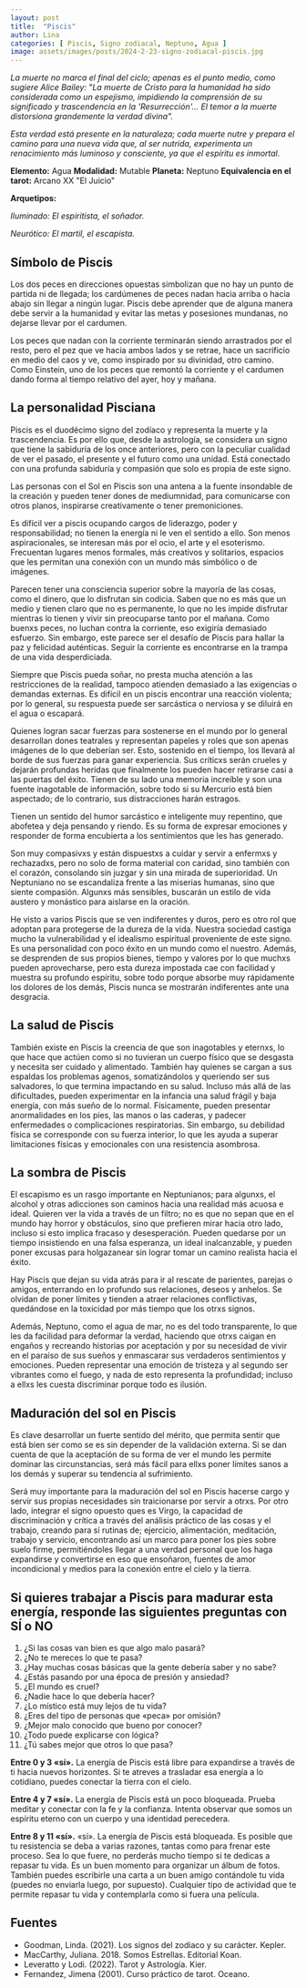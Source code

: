 ```yaml
---
layout: post
title:  "Piscis"
author: Lina
categories: [ Piscis, Signo zodiacal, Neptuno, Agua ]
image: assets/images/posts/2024-2-23-signo-zodiacal-piscis.jpg
---
```


*La muerte no marca el final del ciclo; apenas es el punto medio, como sugiere Alice Bailey: "La muerte de Cristo para la humanidad ha sido considerada como un espejismo, impidiendo la comprensión de su significado y trascendencia en la 'Resurrección'... El temor a la muerte distorsiona grandemente la verdad divina".*

*Esta verdad está presente en la naturaleza; cada muerte nutre y prepara el camino para una nueva vida que, al ser nutrida, experimenta un renacimiento más luminoso y consciente, ya que el espíritu es inmortal.*


**Elemento:** Agua
**Modalidad:** Mutable
**Planeta:** Neptuno
**Equivalencia en el tarot:** Arcano XX "El Juicio"

**Arquetipos:**

*Iluminado: El espiritista, el soñador.*

*Neurótico: El martil, el escapista.*


## Símbolo de Piscis
Los dos peces en direcciones opuestas simbolizan que no hay un punto de partida ni de llegada; los cardúmenes de peces nadan hacia arriba o hacia abajo sin llegar a ningún lugar. Piscis debe aprender que de alguna manera debe servir a la humanidad y evitar las metas y posesiones mundanas, no dejarse llevar por el cardumen.

Los peces que nadan con la corriente terminarán siendo arrastrados por el resto, pero el pez que ve hacia ambos lados y se retrae, hace un sacrificio en medio del caos y ve, como inspirado por su divinidad, otro camino. Como Einstein, uno de los peces que remontó la corriente y el cardumen dando forma al tiempo relativo del ayer, hoy y mañana.

## La personalidad Pisciana

Piscis es el duodécimo signo del zodíaco y representa la muerte y la trascendencia. Es por ello que, desde la astrología, se considera un signo que tiene la sabiduría de los once anteriores, pero con la peculiar cualidad de ver el pasado, el presente y el futuro como una unidad. Está conectado con una profunda sabiduría y compasión que solo es propia de este signo.

Las personas con el Sol en Piscis son una antena a la fuente insondable de la creación y pueden tener dones de mediumnidad, para comunicarse con otros planos, inspirarse creativamente o tener premoniciones.

Es difícil ver a piscis ocupando cargos de liderazgo, poder y responsabilidad; no tienen la energía ni le ven el sentido a ello. Son menos aspiracionales, se interesan más por el ocio, el arte y el esoterismo. Frecuentan lugares menos formales, más creativos y solitarios, espacios que les permitan una conexión con un mundo más simbólico o de imágenes.

Parecen tener una consciencia superior sobre la mayoría de las cosas, como el dinero, que lo disfrutan sin codicia. Saben que no es más que un medio y tienen claro que no es permanente, lo que no les impide disfrutar mientras lo tienen y vivir sin preocuparse tanto por el mañana. Como buenxs peces, no luchan contra la corriente, eso exigiría demasiado esfuerzo. Sin embargo, este parece ser el desafío de Piscis para hallar la paz y felicidad auténticas. Seguir la corriente es encontrarse en la trampa de una vida desperdiciada.

Siempre que Piscis pueda soñar, no presta mucha atención a las restricciones de la realidad, tampoco atienden demasiado a las exigencias o demandas externas. Es difícil en un piscis encontrar una reacción violenta; por lo general, su respuesta puede ser sarcástica o nerviosa y se diluirá en el agua o escapará.

Quienes logran sacar fuerzas para sostenerse en el mundo por lo general desarrollan dones teatrales y representan papeles y roles que son apenas imágenes de lo que deberían ser. Esto, sostenido en el tiempo, los llevará al borde de sus fuerzas para ganar experiencia. Sus críticxs serán crueles y dejarán profundas heridas que finalmente los pueden hacer retirarse casi a las puertas del éxito. Tienen de su lado una memoria increíble y son una fuente inagotable de información, sobre todo si su Mercurio está bien aspectado; de lo contrario, sus distracciones harán estragos.

Tienen un sentido del humor sarcástico e inteligente muy repentino, que abofetea y deja pensando y riendo. Es su forma de expresar emociones y responder de forma encubierta a los sentimientos que les has generado.

Son muy compasivxs y están dispuestxs a cuidar y servir a enfermxs y rechazadxs, pero no solo de forma material con caridad, sino también con el corazón, consolando sin juzgar y sin una mirada de superioridad. Un Neptuniano no se escandaliza frente a las miserias humanas, sino que siente compasión. Algunxs más sensibles, buscarán un estilo de vida austero y monástico para aislarse en la oración.

He visto a varios Piscis que se ven indiferentes y duros, pero es otro rol que adoptan para protegerse de la dureza de la vida. Nuestra sociedad castiga mucho la vulnerabilidad y el idealismo espiritual proveniente de este signo. Es una personalidad con poco éxito en un mundo como el nuestro. Además, se desprenden de sus propios bienes, tiempo y valores por lo que muchxs pueden aprovecharse, pero esta dureza impostada cae con facilidad y muestra su profundo espíritu, sobre todo porque absorbe muy rápidamente los dolores de los demás, Piscis nunca se mostrarán indiferentes ante una desgracia.

## La salud de Piscis

También existe en Piscis la creencia de que son inagotables y eternxs, lo que hace que actúen como si no tuvieran un cuerpo físico que se desgasta y necesita ser cuidado y alimentado. También hay quienes se cargan a sus espaldas los problemas agenos, somatizándolos y queriendo ser sus salvadores, lo que termina impactando en su salud. Incluso más allá de las dificultades, pueden experimentar en la infancia una salud frágil y baja energía, con más sueño de lo normal. Físicamente, pueden presentar anormalidades en los pies, las manos o las caderas, y padecer enfermedades o complicaciones respiratorias. Sin embargo, su debilidad física se corresponde con su fuerza interior, lo que les ayuda a superar limitaciones físicas y emocionales con una resistencia asombrosa.

## La sombra de Piscis

El escapismo es un rasgo importante en Neptunianos; para algunxs, el alcohol y otras adicciones son caminos hacia una realidad más acuosa e ideal. Quieren ver la vida a través de un filtro; no es que no sepan que en el mundo hay horror y obstáculos, sino que prefieren mirar hacia otro lado, incluso si esto implica fracaso y desesperación. Pueden quedarse por un tiempo insistiendo en una falsa esperanza, un ideal inalcanzable, y pueden poner excusas para holgazanear sin lograr tomar un camino realista hacia el éxito. 

Hay Piscis que dejan su vida atrás para ir al rescate de parientes, parejas o amigos, enterrando en lo profundo sus relaciones, deseos y anhelos. Se olvidan de poner límites y tienden a atraer relaciones conflictivas, quedándose en la toxicidad por más tiempo que los otrxs signos.

Además, Neptuno, como el agua de mar, no es del todo transparente, lo que les da facilidad para deformar la verdad, haciendo que otrxs caigan en engaños y recreando historias por aceptación y por su necesidad de vivir en el paraíso de sus sueños y enmascarar sus verdaderos sentimientos y emociones. Pueden representar una emoción de tristeza y al segundo ser vibrantes como el fuego, y nada de esto representa la profundidad; incluso a ellxs les cuesta discriminar porque todo es ilusión.

## Maduración del sol en Piscis

Es clave desarrollar un fuerte sentido del mérito, que permita sentir que está bien ser como se es sin depender de la validación externa. Si se dan cuenta de que la aceptación de su forma de ver el mundo les permite dominar las circunstancias, será más fácil para ellxs poner límites sanos a los demás y superar su tendencia al sufrimiento.

Será muy importante para la maduración del sol en Piscis hacerse cargo y servir sus propias necesidades sin traicionarse por servir a otrxs. Por otro lado, integrar el signo opuesto ques es Virgo, la capacidad de discriminación y crítica a través del análisis práctico de las cosas y el trabajo, creando para sí rutinas de; ejercicio, alimentación, meditación, trabajo y  servicio, encontrando así un marco para poner los pies sobre suelo firme, permitiéndoles llegar a una verdad personal que los haga expandirse y convertirse en eso que ensoñaron, fuentes de amor incondicional y medios para la conexión entre el cielo y la tierra.

## Si quieres trabajar a Piscis para madurar esta energía, responde las siguientes preguntas con SÍ o NO

1. ¿Si las cosas van bien es que algo malo pasará?
2. ¿No te mereces lo que te pasa?
3. ¿Hay muchas cosas básicas que la gente debería saber y no sabe?
4. ¿Estás pasando por una época de presión y ansiedad?
5. ¿El mundo es cruel?
6. ¿Nadie hace lo que debería hacer?
7. ¿Lo místico está muy lejos de tu vida?
8. ¿Eres del tipo de personas que «peca» por omisión?
9. ¿Mejor malo conocido que bueno por conocer?
10. ¿Todo puede explicarse con lógica?
11. ¿Tú sabes mejor que otros lo que pasa?

**Entre 0 y 3 «sí».** La energía de Piscis está libre para expandirse a través de ti hacia nuevos horizontes. Si te atreves a trasladar esa energía a lo cotidiano, puedes conectar la tierra con el cielo.

**Entre 4 y 7 «sí».** La energía de Piscis está un poco bloqueada. Prueba meditar y conectar con la fe y la confianza. Intenta observar que somos un espíritu eterno con un cuerpo y una identidad perecedera.

**Entre 8 y 11 «sí».** «sí». La energía de Piscis está bloqueada. Es posible que tu resistencia se deba a varias razones, tantas como para frenar este proceso. Sea lo que fuere, no perderás mucho tiempo si te dedicas a repasar tu vida. Es un buen momento para organizar un álbum de fotos. También puedes escribirle una carta a un buen amigo contándole tu vida (puedes no enviarla luego, por supuesto). Cualquier tipo de actividad que te permite repasar tu vida y contemplarla como si fuera una película.



## Fuentes

* Goodman, Linda. (2021). Los signos del zodiaco y su carácter. Kepler.
* MacCarthy, Juliana. 2018. Somos Estrellas. Editorial Koan. 
* Leveratto y Lodi. (2022). Tarot y Astrología. Kier.
* Fernandez, Jimena (2001). Curso práctico de tarot. Oceano.
